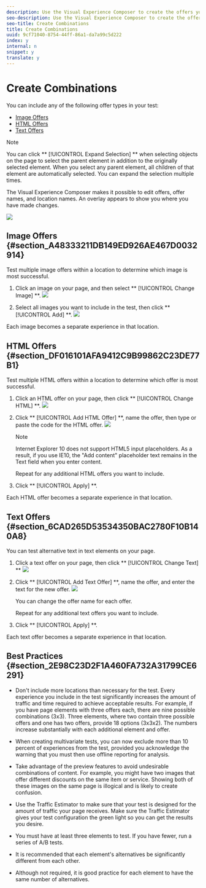 ```yaml
---
description: Use the Visual Experience Composer to create the offers you want to include in your test.
seo-description: Use the Visual Experience Composer to create the offers you want to include in your test.
seo-title: Create Combinations
title: Create Combinations
uuid: 9cf71040-8754-44ff-86a1-da7a99c5d222
index: y
internal: n
snippet: y
translate: y
---
```


# Create Combinations

You can include any of the following offer types in your test: 

* [ Image Offers](c_add_offers.md#section_A48333211DB149ED926AE467D0032914)
* [ HTML Offers](c_add_offers.md#section_DF016101AFA9412C9B99862C23DE77B1)
* [ Text Offers](c_add_offers.md#section_6CAD265D53534350BAC2780F10B140A8)

>[!NOTE]
>
>You can click ** [!UICONTROL  Expand Selection] ** when selecting objects on the page to select the parent element in addition to the originally selected element. When you select any parent element, all children of that element are automatically selected. You can expand the selection multiple times. 



The Visual Experience Composer makes it possible to edit offers, offer names, and location names. An overlay appears to show you where you have made changes. 

![](../../../assets/overlay.png) 

## Image Offers {#section_A48333211DB149ED926AE467D0032914}

Test multiple image offers within a location to determine which image is most successful. 


1. Click an image on your page, and then select ** [!UICONTROL  Change Image] **. ![](../../../assets/changeimage.png) 

1. Select all images you want to include in the test, then click ** [!UICONTROL  Add] **. ![](../../../assets/addimage.png) 



Each image becomes a separate experience in that location. 

## HTML Offers {#section_DF016101AFA9412C9B99862C23DE77B1}

Test multiple HTML offers within a location to determine which offer is most successful. 


1. Click an HTML offer on your page, then click ** [!UICONTROL  Change HTML] **. ![](../../../assets/changehtml.png) 

1. Click ** [!UICONTROL  Add HTML Offer] **, name the offer, then type or paste the code for the HTML offer. ![](../../../assets/editoffers.png) 


   >[!NOTE]
   >
   >Internet Explorer 10 does not support HTML5 input placeholders. As a result, if you use IE10, the "Add content" placeholder text remains in the Text field when you enter content.


   Repeat for any additional HTML offers you want to include. 

1. Click ** [!UICONTROL  Apply] **.


Each HTML offer becomes a separate experience in that location. 

## Text Offers {#section_6CAD265D53534350BAC2780F10B140A8}

You can test alternative text in text elements on your page. 


1. Click a text offer on your page, then click ** [!UICONTROL  Change Text] ** ![](../../../assets/changetext.png) 

1. Click ** [!UICONTROL  Add Text Offer] **, name the offer, and enter the text for the new offer. ![](../../../assets/changetexttext.png) 

   You can change the offer name for each offer. 

   Repeat for any additional text offers you want to include. 

1. Click ** [!UICONTROL  Apply] **.


Each text offer becomes a separate experience in that location. 

## Best Practices {#section_2E98C23D2F1A460FA732A31799CE6291}


* Don't include more locations than necessary for the test. Every experience you include in the test significantly increases the amount of traffic and time required to achieve acceptable results. For example, if you have page elements with three offers each, there are nine possible combinations (3x3). Three elements, where two contain three possible offers and one has two offers, provide 18 options (3x3x2). The numbers increase substantially with each additional element and offer. 

* When creating multivariate tests, you can now exclude more than 10 percent of experiences from the test, provided you acknowledge the warning that you must then use offline reporting for analysis. 

* Take advantage of the preview features to avoid undesirable combinations of content. For example, you might have two images that offer different discounts on the same item or service. Showing both of these images on the same page is illogical and is likely to create confusion. 

* Use the Traffic Estimator to make sure that your test is designed for the amount of traffic your page receives. Make sure the Traffic Estimator gives your test configuration the green light so you can get the results you desire. 

* You must have at least three elements to test. If you have fewer, run a series of A/B tests. 

* It is recommended that each element's alternatives be significantly different from each other. 

* Although not required, it is good practice for each element to have the same number of alternatives. 


